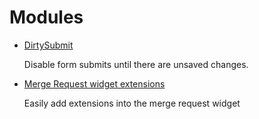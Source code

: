 # Modules

- [DirtySubmit](dirty_submit.md)

  Disable form submits until there are unsaved changes.

- [Merge Request widget extensions](widget_extensions.md)

  Easily add extensions into the merge request widget
